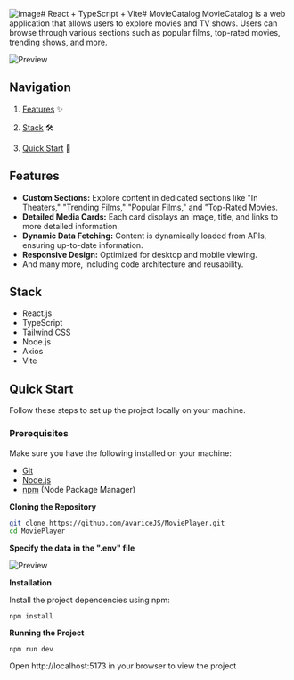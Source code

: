 ![image]()# React + TypeScript + Vite# MovieCatalog 
MovieCatalog is a web application that allows users to explore movies and TV shows. Users can browse through various sections such as popular films, top-rated movies, trending shows, and more.

![Preview](./src/public/image/githubrepo.jpg)

## Navigation
1. [Features](#features) ✨

2. [Stack](#stack) 🛠️

3. [Quick Start](#quick-start) 🚀

## Features
- **Custom Sections:** Explore content in dedicated sections like "In Theaters," "Trending Films," "Popular Films," and "Top-Rated Movies.
- **Detailed Media Cards:** Each card displays an image, title, and links to more detailed information.
- **Dynamic Data Fetching:** Content is dynamically loaded from APIs, ensuring up-to-date information.
- **Responsive Design:** Optimized for desktop and mobile viewing.
- And many more, including code architecture and reusability.

## Stack
- React.js
- TypeScript
- Tailwind CSS
- Node.js
- Axios
- Vite

## Quick Start
Follow these steps to set up the project locally on your machine.

### Prerequisites

Make sure you have the following installed on your machine:

- [Git](https://git-scm.com/downloads)
- [Node.js](https://nodejs.org/en)
- [npm](https://www.npmjs.com/) (Node Package Manager)


**Cloning the Repository**

```sh
git clone https://github.com/avariceJS/MoviePlayer.git
cd MoviePlayer
```

**Specify the data in the ".env" file**

![Preview](./src/public/image/env.jpg)

**Installation**

Install the project dependencies using npm:

```
npm install
```

**Running the Project**
```
npm run dev
```

Open http://localhost:5173 in your browser to view the project
